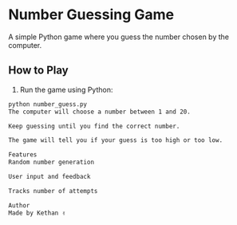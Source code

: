 # Number Guessing Game

A simple Python game where you guess the number chosen by the computer.

## How to Play
1. Run the game using Python:
```bash
python number_guess.py
The computer will choose a number between 1 and 20.

Keep guessing until you find the correct number.

The game will tell you if your guess is too high or too low.

Features
Random number generation

User input and feedback

Tracks number of attempts

Author
Made by Kethan ✌️
